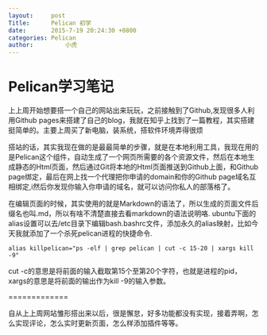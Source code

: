 ```yaml
---
layout: 	post
Title:		Pelican 初学
date:		2015-7-19 20:24:30 +0800
categories:	Pelican
author:         小虎
---
```


  Pelican学习笔记
=============

上上周开始想要搭一个自己的网站出来玩玩，之前接触到了Github,发现很多人利用Github pages来搭建了自己的blog，我就在知乎上找到了一篇教程，其实搭建挺简单的。主要上周买了新电脑，装系统，搭软件环境弄得很烦

搭站的话，其实我现在做的是最最简单的步骤，就是在本地利用工具，我现在用的是Pelican这个组件，自动生成了一个网页所需要的各个资源文件，然后在本地生成静态的Html页面，然后通过Git将本地的Html页面推送到Github上面，和Github page绑定，最后在网上找一个代理把你申请的domain和你的Github page域名互相绑定,i然后你发现你输入你申请的域名，就可以访问你私人的部落格了。
    
在编辑页面的时候，其实使用的就是Markdown的语法了，所以生成的页面文件后缀名也叫.md，所以有啥不清楚直接去看markdown的语法说明咯. ubuntu下面的alias设置可以去/etc目录下编辑bash.bashrc文件，添加永久的alias映射，比如今天我就添加了一个杀死pelican进程的快捷命令.

	alias killpelican="ps -elf | grep pelican | cut -c 15-20 | xargs kill -9"

cut -c的意思是将前面的输入截取第15个至第20个字符，也就是进程的pid，xargs的意思是将前面的输出作为kill -9的输入参数。


=============

自从上上周网站雏形搭出来以后，很是懈怠，好多功能都没有实现，接着弄啊，怎么实现评论，怎么实时更新页面，怎么样添加插件等等。
